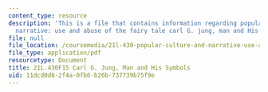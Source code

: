 ```yaml
---
content_type: resource
description: 'This is a file that contains information regarding popular culture and
  narrative: use and abuse of the fairy tale carl G. jung, man and His symbols.'
file: null
file_location: /coursemedia/21l-430-popular-culture-and-narrative-use-and-abuse-of-the-fairy-tale-fall-2015/11dcd0d62f4a0fb6b26b737739b75f9e_MIT21L_430F15_Carl.pdf
file_type: application/pdf
resourcetype: Document
title: 21L.430F15 Carl G. Jung, Man and His Symbols
uid: 11dcd0d6-2f4a-0fb6-b26b-737739b75f9e
---
```

